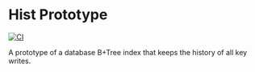 # Hist Prototype

[![CI](https://github.com/chiefnoah/hist-prototype/actions/workflows/actions.yaml/badge.svg)](https://github.com/chiefnoah/hist-prototype/actions/workflows/actions.yaml)

A prototype of a database B+Tree index that keeps the history of all key writes.
